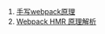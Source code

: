 

1. [手写webpack原理](https://zhuanlan.zhihu.com/p/163665789)
2. [Webpack HMR 原理解析](https://zhuanlan.zhihu.com/p/30669007) 